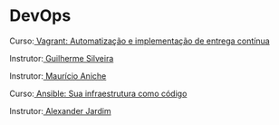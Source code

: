 # DevOps

<p>Curso:<a href="https://www.alura.com.br/curso-online-devops-com-vagrant-e-puppet"> Vagrant: Automatização e implementação de entrega contínua</a></p>
<p>Instrutor:<a href="https://cursos.alura.com.br/user/guilherme-silveira"> Guilherme Silveira </a></p>
<p>Instrutor:<a href="https://cursos.alura.com.br/user/mauricio-aniche"> Maurício Aniche </a></p>

<p>Curso:<a href="https://www.alura.com.br/curso-online-infraestrutura-como-codigo-com-ansible"> Ansible: Sua infraestrutura como código</a></p>
<p>Instrutor:<a href="https://cursos.alura.com.br/user/alexander-ramos-jardim"> Alexander Jardim </a></p>